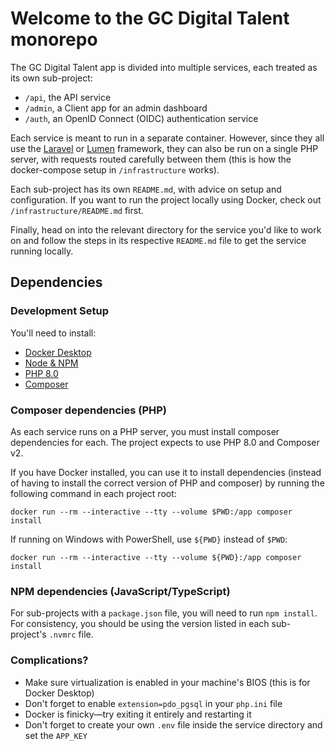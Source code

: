 # Welcome to the GC Digital Talent monorepo

The GC Digital Talent app is divided into multiple services, each treated as its own sub-project:
- `/api`, the API service
- `/admin`, a Client app for an admin dashboard
- `/auth`, an OpenID Connect (OIDC) authentication service

Each service is meant to run in a separate container. However, since they all use the [Laravel](https://github.com/laravel/laravel) or [Lumen](https://github.com/laravel/lumen) framework, they can also be run on a single PHP server, with requests routed carefully between them (this is how the docker-compose setup in `/infrastructure` works).

Each sub-project has its own `README.md`, with advice on setup and configuration. If you want to run the project locally using Docker, check out `/infrastructure/README.md` first.

Finally, head on into the relevant directory for the service you'd like to work on and follow the steps in its respective `README.md` file to get the service running locally.

## Dependencies
### Development Setup

You'll need to install:
- [Docker Desktop](https://www.docker.com/products/docker-desktop)
- [Node & NPM](https://nodejs.org/en/)
- [PHP 8.0](https://www.php.net/downloads)
- [Composer](https://getcomposer.org/)

### Composer dependencies (PHP)
As each service runs on a PHP server, you must install composer dependencies for each. The project expects to use PHP 8.0 and Composer v2.

If you have Docker installed, you can use it to install dependencies (instead of having to install the correct version of PHP and composer) by running the following command in each project root:

```docker run --rm --interactive --tty --volume $PWD:/app composer install```

If running on Windows with PowerShell, use `${PWD}` instead of `$PWD`:

```docker run --rm --interactive --tty --volume ${PWD}:/app composer install```

### NPM dependencies (JavaScript/TypeScript)

For sub-projects with a `package.json` file, you will need to run `npm install`. For consistency, you should be using the version listed in each sub-project's `.nvmrc` file.

### Complications?
- Make sure virtualization is enabled in your machine's BIOS (this is for Docker Desktop)
- Don't forget to enable `extension=pdo_pgsql` in your `php.ini` file
- Docker is finicky—try exiting it entirely and restarting it
- Don't forget to create your own `.env` file inside the service directory and set the `APP_KEY`
